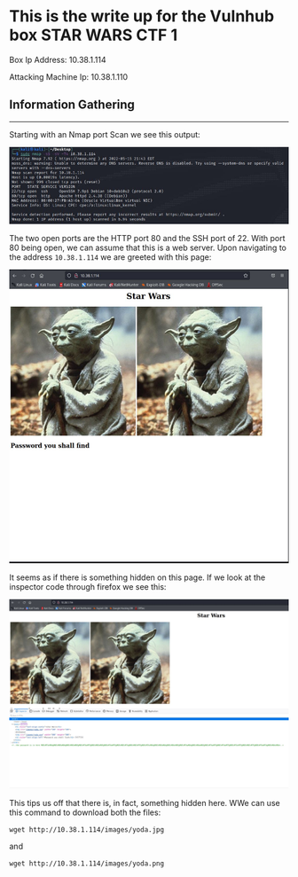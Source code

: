 # This is the write up for the Vulnhub box STAR WARS CTF 1 

Box Ip Address: 10.38.1.114

Attacking Machine Ip: 10.38.1.110
## **Information Gathering**
---
Starting with an Nmap port Scan we see this output:

![](Images/nmap.JPG)

The two open ports are the HTTP port 80 and the SSH port of 22. With port 80 being open, we can assume that this is a web server. Upon navigating to the address `10.38.1.114` we are greeted with this page:

![](Images/websitemain.JPG)

It seems as if there is something hidden on this page. If we look at the inspector code through firefox we see this:

![](Images/websitecode.JPG)

This tips us off that there is, in fact, something hidden here. WWe can use this command to download both the files:

```
wget http://10.38.1.114/images/yoda.jpg
```
and

```
wget http://10.38.1.114/images/yoda.png
```

